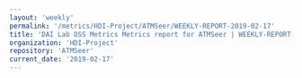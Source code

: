 ```yaml
---
layout: 'weekly'
permalink: '/metrics/HDI-Project/ATMSeer/WEEKLY-REPORT-2019-02-17'
title: 'DAI Lab OSS Metrics Metrics report for ATMSeer | WEEKLY-REPORT-2019-02-17'
organization: 'HDI-Project'
repository: 'ATMSeer'
current_date: '2019-02-17'
---
```

